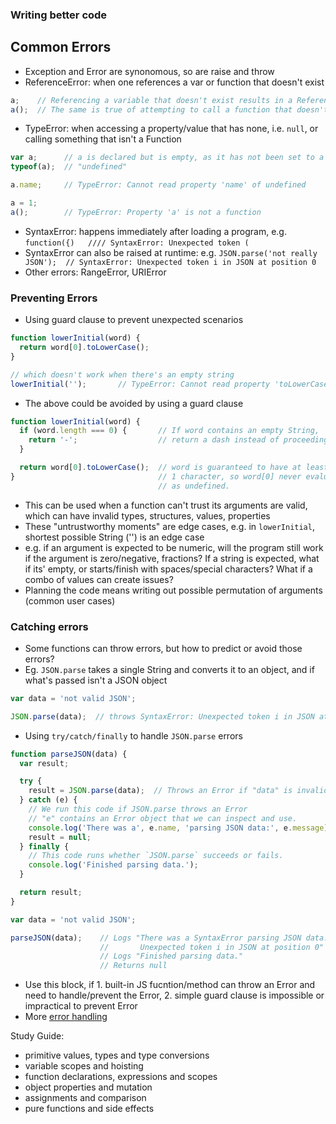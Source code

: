 ### Writing better code

## Common Errors
* Exception and Error are synonomous, so are raise and throw
* ReferenceError: when one references a var or function that doesn't exist
```javascript
a;    // Referencing a variable that doesn't exist results in a ReferenceError.
a();  // The same is true of attempting to call a function that doesn't exist.
```
* TypeError: when accessing a property/value that has none, i.e. `null`, or calling something that isn't a Function
```javascript
var a;      // a is declared but is empty, as it has not been set to a value.
typeof(a);  // "undefined"

a.name;     // TypeError: Cannot read property 'name' of undefined

a = 1;
a();        // TypeError: Property 'a' is not a function
```
* SyntaxError: happens immediately after loading a program, e.g. `function({)   //// SyntaxError: Unexpected token (`
* SyntaxError can also be raised at runtime: e.g. `JSON.parse('not really JSON');  // SyntaxError: Unexpected token i in JSON at position 0`
* Other errors: RangeError, URIError

### Preventing Errors

* Using guard clause to prevent unexpected scenarios
```javascript
function lowerInitial(word) {
  return word[0].toLowerCase();
}

// which doesn't work when there's an empty string
lowerInitial('');       // TypeError: Cannot read property 'toLowerCase' of undefined
```
* The above could be avoided by using a guard clause
```javascript
function lowerInitial(word) {
  if (word.length === 0) {       // If word contains an empty String,
    return '-';                  // return a dash instead of proceeding.
  }

  return word[0].toLowerCase();  // word is guaranteed to have at least
}                                // 1 character, so word[0] never evaluates
                                 // as undefined.
```
* This can be used when a function can't trust its arguments are valid, which can have invalid types, structures, values, properties
* These "untrustworthy moments" are edge cases, e.g. in `lowerInitial`, shortest possible String ('') is an edge case
* e.g. if an argument is expected to be numeric, will the program still work if the argument is zero/negative, fractions? If a string is expected, what if its' empty, or starts/finish with spaces/special characters? What if a combo of values can create issues?
* Planning the code means writing out possible permutation of arguments (common user cases)

### Catching errors
* Some functions can throw errors, but how to predict or avoid those errors?
* Eg. `JSON.parse` takes a single String and converts it to an object, and if what's passed isn't a JSON object
```javascript
var data = 'not valid JSON';

JSON.parse(data);  // throws SyntaxError: Unexpected token i in JSON at position 0
```
* Using `try/catch/finally` to handle `JSON.parse` errors
```javascript
function parseJSON(data) {
  var result;

  try {
    result = JSON.parse(data);  // Throws an Error if "data" is invalid
  } catch (e) {
    // We run this code if JSON.parse throws an Error
    // "e" contains an Error object that we can inspect and use.
    console.log('There was a', e.name, 'parsing JSON data:', e.message);
    result = null;
  } finally {
    // This code runs whether `JSON.parse` succeeds or fails.
    console.log('Finished parsing data.');
  }

  return result;
}

var data = 'not valid JSON';

parseJSON(data);    // Logs "There was a SyntaxError parsing JSON data:
                    //       Unexpected token i in JSON at position 0"
                    // Logs "Finished parsing data."
                    // Returns null
```

* Use this block, if 1. built-in JS fucntion/method can throw an Error and need to handle/prevent the Error, 2. simple guard clause is impossible or impractical to prevent Error
* More [error handling](https://medium.com/launch-school/javascript-weekly-graceful-error-handling-2f4045262df)

Study Guide:

* primitive values, types and type conversions
* variable scopes and hoisting
* function declarations, expressions and scopes
* object properties and mutation
* assignments and comparison
* pure functions and side effects


